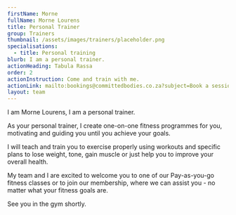 ```yaml
---
firstName: Morne
fullName: Morne Lourens
title: Personal Trainer
group: Trainers
thumbnail: /assets/images/trainers/placeholder.png
specialisations:
  - title: Personal training
blurb: I am a personal trainer.
actionHeading: Tabula Rassa
order: 2
actionInstruction: Come and train with me.
actionLink: mailto:bookings@committedbodies.co.za?subject=Book a session with Morne
layout: team
---
```

I am Morne Lourens, I am a personal trainer.

As your personal trainer, I create one-on-one fitness programmes for you, motivating and guiding you until you achieve your goals.

I will teach and train you to exercise properly using workouts and specific plans to lose weight, tone, gain muscle or just help you to improve your overall health. 

My team and I are excited to welcome you to one of our Pay-as-you-go fitness classes or to join our membership, where we can assist you - no matter what your fitness goals are.

See you in the gym shortly.